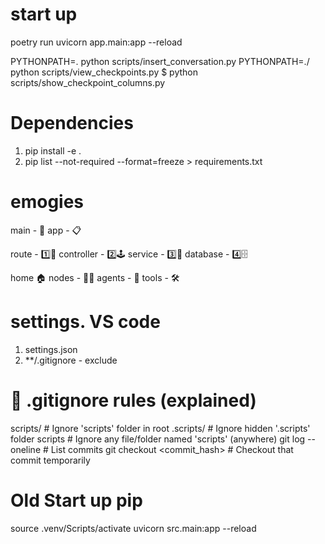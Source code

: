 # start up
poetry run uvicorn app.main:app --reload

PYTHONPATH=. python scripts/insert_conversation.py
PYTHONPATH=./ python scripts/view_checkpoints.py
$ python scripts/show_checkpoint_columns.py


# Dependencies 
1. pip install -e .
2. pip list --not-required --format=freeze > requirements.txt



# emogies  
  
main - 🚀
app - 📋

route - 1️⃣🔀
controller - 2️⃣🕹️
service - 3️⃣🔧
database - 4️⃣🗄️

home 🏠
nodes - 🚦🧩
agents - 🤖
tools - 🛠️

# settings. VS code 
1. settings.json
2. **/.gitignore - exclude



# 📄 .gitignore rules (explained)
scripts/                      # Ignore 'scripts' folder in root
.scripts/                     # Ignore hidden '.scripts' folder
scripts                       # Ignore any file/folder named 'scripts' (anywhere)
git log --oneline             # List commits
git checkout <commit_hash>    # Checkout that commit temporarily

# Old Start up pip
source .venv/Scripts/activate
uvicorn src.main:app --reload
